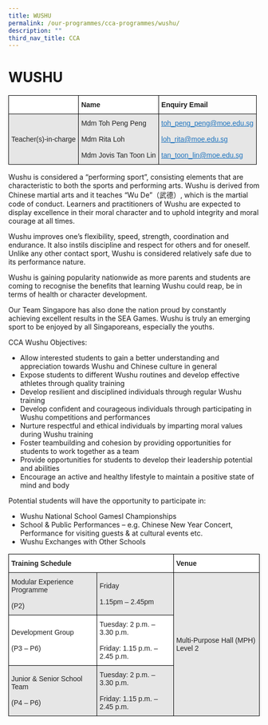 ```yaml
---
title: WUSHU
permalink: /our-programmes/cca-programmes/wushu/
description: ""
third_nav_title: CCA
---
```

# **WUSHU**



<table style="border-collapse:collapse;border-spacing:0" class="tg"><thead><tr><th style="background-color:#FFF;border-color:#000000;border-style:solid;border-width:1px;color:#222;font-family:Arial, sans-serif;font-size:14px;font-weight:bold;overflow:hidden;padding:10px 5px;text-align:left;vertical-align:top;word-break:normal"></th><th style="background-color:#FFF;border-color:#000000;border-style:solid;border-width:1px;color:#222;font-family:Arial, sans-serif;font-size:14px;font-weight:bold;overflow:hidden;padding:10px 5px;text-align:left;vertical-align:top;word-break:normal">Name</th><th style="border-color:#000000;border-style:solid;border-width:1px;font-family:Arial, sans-serif;font-size:14px;font-weight:bold;overflow:hidden;padding:10px 5px;text-align:left;vertical-align:top;word-break:normal">Enquiry Email</th></tr></thead><tbody><tr><td style="background-color:#E6E6E6;border-color:#000000;border-style:solid;border-width:1px;color:#222;font-family:Arial, sans-serif;font-size:14px;overflow:hidden;padding:10px 5px;text-align:left;vertical-align:middle;word-break:normal">Teacher(s)-in-charge</td><td style="background-color:#E6E6E6;border-color:#000000;border-style:solid;border-width:1px;color:#222;font-family:Arial, sans-serif;font-size:14px;overflow:hidden;padding:10px 5px;text-align:left;vertical-align:middle;word-break:normal">Mdm Toh Peng Peng<br><br>Mdm Rita Loh<br><br>Mdm Jovis Tan Toon Lin</td><td style="background-color:#E6E6E6;border-color:#000000;border-style:solid;border-width:1px;color:#1E73BE;font-family:Arial, sans-serif;font-size:14px;overflow:hidden;padding:10px 5px;text-align:left;text-decoration:underline;vertical-align:top;word-break:normal"><a href="mailto:toh_peng_peng@moe.edu.sg" target="_blank" rel="noopener noreferrer"><span style="text-decoration:underline;color:#1E73BE;background-color:transparent">toh_peng_peng@moe.edu.sg</span></a><br><br><a href="mailto:loh_rita@moe.edu.sg" target="_blank" rel="noopener noreferrer"><span style="text-decoration:underline;color:#1E73BE;background-color:transparent">loh_rita@moe.edu.sg</span></a><br><br><a href="mailto:tan_toon_lin@moe.edu.sg" target="_blank" rel="noopener noreferrer"><span style="text-decoration:underline;color:#1E73BE;background-color:transparent">tan_toon_lin@moe.edu.sg</span></a></td></tr></tbody></table>





Wushu is considered a “performing sport”, consisting elements that are characteristic to both the sports and performing arts. Wushu is derived from Chinese martial arts and it teaches “Wu De”（武德）, which is the martial code of conduct. Learners and practitioners of Wushu are expected to display excellence in their moral character and to uphold integrity and moral courage at all times.

Wushu improves one’s flexibility, speed, strength, coordination and endurance. It also instils discipline and respect for others and for oneself. Unlike any other contact sport, Wushu is considered relatively safe due to its performance nature.

Wushu is gaining popularity nationwide as more parents and students are coming to recognise the benefits that learning Wushu could reap, be in terms of health or character development.

Our Team Singapore has also done the nation proud by constantly achieving excellent results in the SEA Games. Wushu is truly an emerging sport to be enjoyed by all Singaporeans, especially the youths.

CCA Wushu Objectives:

*   Allow interested students to gain a better understanding and appreciation towards Wushu and Chinese culture in general
*   Expose students to different Wushu routines and develop effective athletes through quality training
*   Develop resilient and disciplined individuals through regular Wushu training
*   Develop confident and courageous individuals through participating in Wushu competitions and performances
*   Nurture respectful and ethical individuals by imparting moral values during Wushu training
*   Foster teambuilding and cohesion by providing opportunities for students to work together as a team
*   Provide opportunities for students to develop their leadership potential and abilities
*   Encourage an active and healthy lifestyle to maintain a positive state of mind and body

Potential students will have the opportunity to participate in:

*   Wushu National School Gamesl Championships
*   School & Public Performances – e.g. Chinese New Year Concert, Performance for visiting guests & at cultural events etc.
*   Wushu Exchanges with Other Schools





<table style="border-collapse:collapse;border-spacing:0" class="tg"><thead><tr><th style="background-color:#FFF;border-color:#000000;border-style:solid;border-width:1px;color:#222;font-family:Arial, sans-serif;font-size:14px;font-weight:bold;overflow:hidden;padding:10px 5px;text-align:left;vertical-align:top;word-break:normal" colspan="2"><span style="font-weight:bold">Training Schedule</span></th><th style="background-color:#FFF;border-color:#000000;border-style:solid;border-width:1px;color:#222;font-family:Arial, sans-serif;font-size:14px;font-weight:bold;overflow:hidden;padding:10px 5px;text-align:left;vertical-align:top;word-break:normal"><span style="font-weight:bold">Venue</span></th></tr></thead><tbody><tr><td style="background-color:#E6E6E6;border-color:#000000;border-style:solid;border-width:1px;color:#222;font-family:Arial, sans-serif;font-size:14px;overflow:hidden;padding:10px 5px;text-align:left;vertical-align:middle;word-break:normal">Modular Experience Programme<br><br>(P2)</td><td style="background-color:#E6E6E6;border-color:#000000;border-style:solid;border-width:1px;color:#222;font-family:Arial, sans-serif;font-size:14px;overflow:hidden;padding:10px 5px;text-align:left;vertical-align:middle;word-break:normal">Friday<br><br>1.15pm – 2.45pm</td><td style="background-color:#E6E6E6;border-color:#000000;border-style:solid;border-width:1px;color:#222;font-family:Arial, sans-serif;font-size:14px;overflow:hidden;padding:10px 5px;text-align:left;vertical-align:middle;word-break:normal" rowspan="3">Multi-Purpose Hall (MPH) Level 2</td></tr><tr><td style="background-color:#FFF;border-color:black;border-style:solid;border-width:1px;color:#222;font-family:Arial, sans-serif;font-size:14px;overflow:hidden;padding:10px 5px;text-align:left;vertical-align:middle;word-break:normal">Development Group<br><br>(P3 – P6)</td><td style="background-color:#FFF;border-color:black;border-style:solid;border-width:1px;color:#222;font-family:Arial, sans-serif;font-size:14px;overflow:hidden;padding:10px 5px;text-align:left;vertical-align:middle;word-break:normal">Tuesday: 2 p.m. – 3.30 p.m.<br><br>Friday: 1.15 p.m. – 2.45 p.m.</td></tr><tr><td style="background-color:#E6E6E6;border-color:black;border-style:solid;border-width:1px;color:#222;font-family:Arial, sans-serif;font-size:14px;overflow:hidden;padding:10px 5px;text-align:left;vertical-align:middle;word-break:normal">Junior &amp; Senior School Team<br><br>(P4 – P6)</td><td style="background-color:#E6E6E6;border-color:black;border-style:solid;border-width:1px;color:#222;font-family:Arial, sans-serif;font-size:14px;overflow:hidden;padding:10px 5px;text-align:left;vertical-align:middle;word-break:normal">Tuesday: 2 p.m. – 3.30 p.m.<br><br>Friday: 1.15 p.m. – 2.45 p.m.</td></tr></tbody></table>